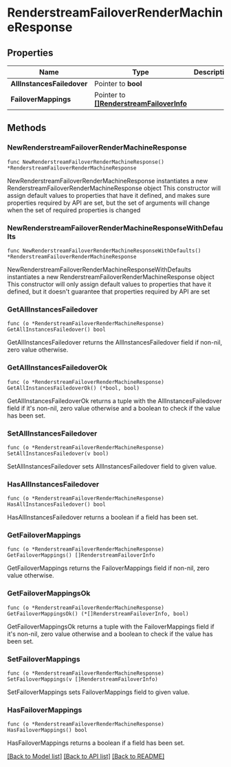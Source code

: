 # RenderstreamFailoverRenderMachineResponse

## Properties

Name | Type | Description | Notes
------------ | ------------- | ------------- | -------------
**AllInstancesFailedover** | Pointer to **bool** |  | [optional] 
**FailoverMappings** | Pointer to [**[]RenderstreamFailoverInfo**](RenderstreamFailoverInfo.md) |  | [optional] 

## Methods

### NewRenderstreamFailoverRenderMachineResponse

`func NewRenderstreamFailoverRenderMachineResponse() *RenderstreamFailoverRenderMachineResponse`

NewRenderstreamFailoverRenderMachineResponse instantiates a new RenderstreamFailoverRenderMachineResponse object
This constructor will assign default values to properties that have it defined,
and makes sure properties required by API are set, but the set of arguments
will change when the set of required properties is changed

### NewRenderstreamFailoverRenderMachineResponseWithDefaults

`func NewRenderstreamFailoverRenderMachineResponseWithDefaults() *RenderstreamFailoverRenderMachineResponse`

NewRenderstreamFailoverRenderMachineResponseWithDefaults instantiates a new RenderstreamFailoverRenderMachineResponse object
This constructor will only assign default values to properties that have it defined,
but it doesn't guarantee that properties required by API are set

### GetAllInstancesFailedover

`func (o *RenderstreamFailoverRenderMachineResponse) GetAllInstancesFailedover() bool`

GetAllInstancesFailedover returns the AllInstancesFailedover field if non-nil, zero value otherwise.

### GetAllInstancesFailedoverOk

`func (o *RenderstreamFailoverRenderMachineResponse) GetAllInstancesFailedoverOk() (*bool, bool)`

GetAllInstancesFailedoverOk returns a tuple with the AllInstancesFailedover field if it's non-nil, zero value otherwise
and a boolean to check if the value has been set.

### SetAllInstancesFailedover

`func (o *RenderstreamFailoverRenderMachineResponse) SetAllInstancesFailedover(v bool)`

SetAllInstancesFailedover sets AllInstancesFailedover field to given value.

### HasAllInstancesFailedover

`func (o *RenderstreamFailoverRenderMachineResponse) HasAllInstancesFailedover() bool`

HasAllInstancesFailedover returns a boolean if a field has been set.

### GetFailoverMappings

`func (o *RenderstreamFailoverRenderMachineResponse) GetFailoverMappings() []RenderstreamFailoverInfo`

GetFailoverMappings returns the FailoverMappings field if non-nil, zero value otherwise.

### GetFailoverMappingsOk

`func (o *RenderstreamFailoverRenderMachineResponse) GetFailoverMappingsOk() (*[]RenderstreamFailoverInfo, bool)`

GetFailoverMappingsOk returns a tuple with the FailoverMappings field if it's non-nil, zero value otherwise
and a boolean to check if the value has been set.

### SetFailoverMappings

`func (o *RenderstreamFailoverRenderMachineResponse) SetFailoverMappings(v []RenderstreamFailoverInfo)`

SetFailoverMappings sets FailoverMappings field to given value.

### HasFailoverMappings

`func (o *RenderstreamFailoverRenderMachineResponse) HasFailoverMappings() bool`

HasFailoverMappings returns a boolean if a field has been set.


[[Back to Model list]](../README.md#documentation-for-models) [[Back to API list]](../README.md#documentation-for-api-endpoints) [[Back to README]](../README.md)



